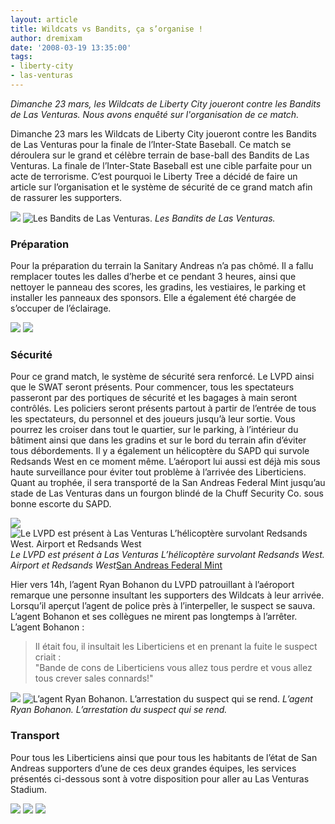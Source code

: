 ```yaml
---
layout: article
title: Wildcats vs Bandits, ça s’organise !
author: dremixam
date: '2008-03-19 13:35:00'
tags:
- liberty-city
- las-venturas
---
```


_Dimanche 23 mars, les Wildcats de Liberty City joueront contre les Bandits de Las Venturas. Nous avons enquêté sur l'organisation de ce match._

Dimanche 23 mars les Wildcats de Liberty City joueront contre les Bandits de Las Venturas pour la finale de l’Inter-State Baseball. Ce match se déroulera sur le grand et célèbre terrain de base-ball des Bandits de Las Venturas. La finale de l’Inter-State Baseball est une cible parfaite pour un acte de terrorisme. C’est pourquoi le Liberty Tree a décidé de faire un article sur l’organisation et le système de sécurité de ce grand match afin de rassurer les supporters.

![](/content/images/2005/01/bandits_2.jpg)
![Les Bandits de Las Venturas.](/content/images/2005/01/eza.jpg)
_Les Bandits de Las Venturas._

### Préparation

Pour la préparation du terrain la Sanitary Andreas n’a pas chômé. Il a fallu remplacer toutes les dalles d’herbe et ce pendant 3 heures, ainsi que nettoyer le panneau des scores, les gradins, les vestiaires, le parking et installer les panneaux des sponsors. Elle a également été chargée de s’occuper de l’éclairage.

![](/content/images/2005/01/bandits_3.jpg)
![](/content/images/2005/01/qsd.jpg)

### Sécurité

Pour ce grand match, le système de sécurité sera renforcé. Le LVPD ainsi que le SWAT seront présents. Pour commencer, tous les spectateurs passeront par des portiques de sécurité et les bagages à main seront contrôlés. Les policiers seront présents partout à partir de l’entrée de tous les spectateurs, du personnel et des joueurs jusqu’à leur sortie. Vous pourrez les croiser dans tout le quartier, sur le parking, à l’intérieur du bâtiment ainsi que dans les gradins et sur le bord du terrain afin d’éviter tous débordements. Il y a également un hélicoptère du SAPD qui survole Redsands West en ce moment même. L’aéroport lui aussi est déjà mis sous haute surveillance pour éviter tout problème à l’arrivée des Liberticiens. Quant au trophée, il sera transporté de la San Andreas Federal Mint jusqu’au stade de Las Venturas dans un fourgon blindé de la Chuff Security Co. sous bonne escorte du SAPD.

![](/content/images/2005/01/ghert.jpg)
![Le LVPD est présent à Las Venturas L’hélicoptère survolant Redsands West. Airport et Redsands West](/content/images/2005/01/dsq.jpg)
_Le LVPD est présent à Las Venturas L’hélicoptère survolant Redsands West. Airport et Redsands West_[San Andreas Federal Mint](/content/images/2005/01/cxw.jpg)

Hier vers 14h, l’agent Ryan Bohanon du LVPD patrouillant à l’aéroport remarque une personne insultant les supporters des Wildcats à leur arrivée. Lorsqu’il aperçut l’agent de police près à l’interpeller, le suspect se sauva. L’agent Bohanon et ses collègues ne mirent pas longtemps à l’arrêter.  
L’agent Bohanon :

> Il était fou, il insultait les Liberticiens et en prenant la fuite le suspect criait :  
> "Bande de cons de Liberticiens vous allez tous perdre et vous allez tous crever sales connards!"

![](/content/images/2005/01/aze.jpg)
![L’agent Ryan Bohanon. L’arrestation du suspect qui se rend.](/content/images/2005/01/lvpd.jpg)
_L’agent Ryan Bohanon. L’arrestation du suspect qui se rend._

### Transport

Pour tous les Liberticiens ainsi que pour tous les habitants de l’état de San Andreas supporters d’une de ces deux grandes équipes, les services présentés ci-dessous sont à votre disposition pour aller au Las Venturas Stadium.

![](/content/images/2005/01/vbn.jpg)
![](/content/images/2005/01/nbv.jpg)
![](/content/images/2005/01/gfd.jpg)

<!--kg-card-end: markdown-->
